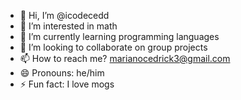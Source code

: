 - 👋 Hi, I’m @icodecedd
- 👀 I’m interested in math
- 🌱 I’m currently learning programming languages
- 💞️ I’m looking to collaborate on group projects
- 📫 How to reach me? marianocedrick3@gmail.com
- 😄 Pronouns: he/him
- ⚡ Fun fact: I love mogs

<!---
icodecedd/icodecedd is a ✨ special ✨ repository because its `README.md` (this file) appears on your GitHub profile.
You can click the Preview link to take a look at your changes.
--->
